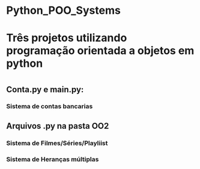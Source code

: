 # Python_POO_Systems
<h1>Três projetos utilizando programação orientada a objetos em python<h1>
  <h2> Conta.py e main.py: </h2> 
<h3>Sistema de contas bancarias</h3>
  <h2> Arquivos .py na pasta OO2 </h2>
<h3>Sistema de Filmes/Séries/Playliist</h3>
<h3>Sistema de Heranças múltiplas</h3>
